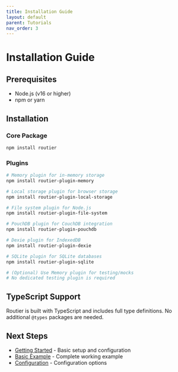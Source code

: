 ```yaml
---
title: Installation Guide
layout: default
parent: Tutorials
nav_order: 3
---
```


# Installation Guide

## Prerequisites

- Node.js (v16 or higher)
- npm or yarn

## Installation

### Core Package

```bash
npm install routier
```

### Plugins

```bash
# Memory plugin for in-memory storage
npm install routier-plugin-memory

# Local storage plugin for browser storage
npm install routier-plugin-local-storage

# File system plugin for Node.js
npm install routier-plugin-file-system

# PouchDB plugin for CouchDB integration
npm install routier-plugin-pouchdb

# Dexie plugin for IndexedDB
npm install routier-plugin-dexie

# SQLite plugin for SQLite databases
npm install routier-plugin-sqlite

# (Optional) Use Memory plugin for testing/mocks
# No dedicated testing plugin is required
```

## TypeScript Support

Routier is built with TypeScript and includes full type definitions. No additional `@types` packages are needed.

## Next Steps

- [Getting Started](getting-started.md) - Basic setup and configuration
- [Basic Example](basic-example.md) - Complete working example
- [Configuration](configuration.md) - Configuration options
